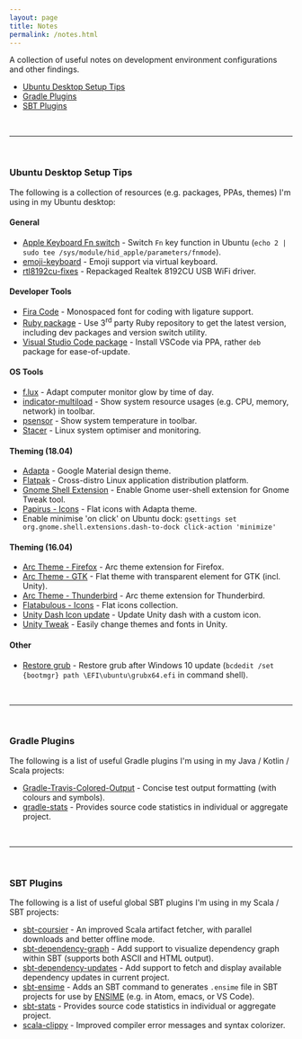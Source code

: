 ```yaml
---
layout: page
title: Notes
permalink: /notes.html
---
```


A collection of useful notes on development environment configurations and other findings.

* [Ubuntu Desktop Setup Tips](#ubuntu-desktop-setup-tips)
* [Gradle Plugins](#gradle-plugins)
* [SBT Plugins](#sbt-plugins)

<br>

---

<br>

### Ubuntu Desktop Setup Tips

The following is a collection of resources (e.g. packages, PPAs, themes) I'm using in my Ubuntu desktop:

#### General

* [Apple Keyboard Fn switch](https://superuser.com/a/223471) - Switch `Fn` key function in Ubuntu (`echo 2 | sudo tee /sys/module/hid_apple/parameters/fnmode`).
* [emoji-keyboard](https://github.com/OzymandiasTheGreat/emoji-keyboard) - Emoji support via virtual keyboard.
* [rtl8192cu-fixes](https://github.com/pvaret/rtl8192cu-fixes) - Repackaged Realtek 8192CU USB WiFi driver.

#### Developer Tools

* [Fira Code](https://github.com/tonsky/FiraCode) - Monospaced font for coding with ligature support.
* [Ruby package](https://www.brightbox.com/docs/ruby/ubuntu/) - Use 3<sup>rd</sup> party Ruby repository to get the latest version, including dev packages and version switch utility.
* [Visual Studio Code package](https://code.visualstudio.com/docs/setup/linux) - Install VSCode via PPA, rather `deb` package for ease-of-update.

#### OS Tools

* [f.lux](https://justgetflux.com/) - Adapt computer monitor glow by time of day.
* [indicator-multiload](http://thaeial.blogspot.sg/p/indicator-multiload-faq.html) - Show system resource usages (e.g. CPU, memory, network) in toolbar.
* [psensor](http://wpitchoune.net/psensor/) - Show system temperature in toolbar.
* [Stacer](https://github.com/oguzhaninan/Stacer) - Linux system optimiser and monitoring.

#### Theming (18.04)

* [Adapta](https://github.com/adapta-project/adapta-gtk-theme) - Google Material design theme.
* [Flatpak](https://flatpak.org/setup/Ubuntu/) - Cross-distro Linux application distribution platform.
* [Gnome Shell Extension](http://ubuntuhandbook.org/index.php/2017/05/enable-shell-theme-in-gnome-tweak-tool-in-ubuntu/) - Enable Gnome user-shell extension for Gnome Tweak tool.
* [Papirus - Icons](https://github.com/PapirusDevelopmentTeam/papirus-icon-theme) - Flat icons with Adapta theme.
* Enable minimise 'on click' on Ubuntu dock: `gsettings set org.gnome.shell.extensions.dash-to-dock click-action 'minimize'`

#### Theming (16.04)

* [Arc Theme - Firefox](https://github.com/horst3180/arc-firefox-theme) - Arc theme extension for Firefox.
* [Arc Theme - GTK](https://github.com/horst3180/arc-theme) - Flat theme with transparent element for GTK (incl. Unity).
* [Arc Theme - Thunderbird](https://github.com/JD342/arc-thunderbird-integration) - Arc theme extension for Thunderbird.
* [Flatabulous - Icons](https://github.com/anmoljagetia/Flatabulous#flat-icons) - Flat icons collection.
* [Unity Dash Icon update](http://askubuntu.com/a/654404) - Update Unity dash with a custom icon.
* [Unity Tweak](https://apps.ubuntu.com/cat/applications/unity-tweak-tool/) - Easily change themes and fonts in Unity.

#### Other

* [Restore grub](https://itsfoss.com/no-grub-windows-linux/) - Restore grub after Windows 10 update (`bcdedit /set {bootmgr} path \EFI\ubuntu\grubx64.efi` in command shell).

<br>

---

<br>

### Gradle Plugins

The following is a list of useful Gradle plugins I'm using in my Java / Kotlin / Scala projects:

* [Gradle-Travis-Colored-Output](https://github.com/mendhak/Gradle-Travis-Colored-Output) - Concise test output formatting (with colours and symbols).
* [gradle-stats](https://github.com/aalmiray/stats-gradle-plugin) - Provides source code statistics in individual or aggregate project.

<br>

---

<br>

### SBT Plugins

The following is a list of useful global SBT plugins I'm using in my Scala / SBT projects:

* [sbt-coursier](https://github.com/coursier/coursier) - An improved Scala artifact fetcher, with parallel downloads and better offline mode.
* [sbt-dependency-graph](https://github.com/jrudolph/sbt-dependency-graph) - Add support to visualize dependency graph within SBT (supports both ASCII and HTML output).
* [sbt-dependency-updates](https://github.com/rtimush/sbt-updates) - Add support to fetch and display available dependency updates in current project.
* [sbt-ensime](http://ensime.org/build_tools/sbt/) - Adds an SBT command to generates `.ensime` file in SBT projects for use by [ENSIME](http://ensime.org/) (e.g. in Atom, emacs, or VS Code).
* [sbt-stats](https://github.com/orrsella/sbt-stats) - Provides source code statistics in individual or aggregate project.
* [scala-clippy](https://github.com/softwaremill/scala-clippy) - Improved compiler error messages and syntax colorizer.
